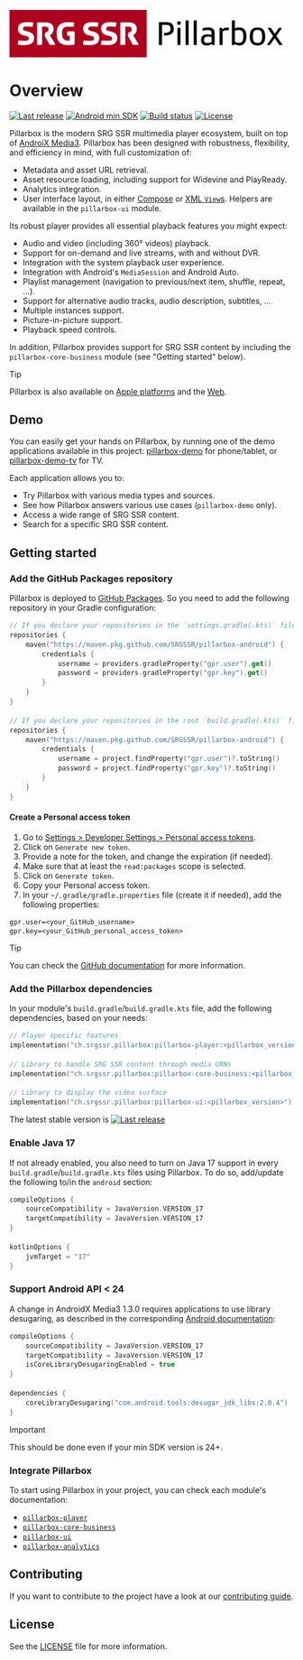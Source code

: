 [![Pillarbox logo](https://github.com/SRGSSR/pillarbox-apple/blob/main/docs/README-images/logo.jpg)](https://github.com/SRGSSR/pillarbox-android)

# Overview

[![Last release](https://img.shields.io/github/v/release/SRGSSR/pillarbox-android?label=Release)](https://github.com/SRGSSR/pillarbox-android/releases)
[![Android min SDK](https://img.shields.io/badge/Android-21%2B-34A853)](https://github.com/SRGSSR/pillarbox-android)
[![Build status](https://img.shields.io/github/actions/workflow/status/SRGSSR/pillarbox-android/build.yml?label=Build)](https://github.com/SRGSSR/pillarbox-android/actions/workflows/build.yml)
[![License](https://img.shields.io/github/license/SRGSSR/pillarbox-android?label=License)](https://github.com/SRGSSR/pillarbox-android/blob/main/LICENSE)

Pillarbox is the modern SRG SSR multimedia player ecosystem, built on top of [AndroiX Media3](https://developer.android.com/media/media3). Pillarbox has been designed with robustness, flexibility, and  efficiency in mind, with full customization of:
- Metadata and asset URL retrieval.
- Asset resource loading, including support for Widevine and PlayReady.
- Analytics integration.
- User interface layout, in either [Compose](https://developer.android.com/develop/ui/compose/layouts) or [XML `View`s](https://developer.android.com/develop/ui/views/layout/declaring-layout). Helpers are available in the `pillarbox-ui` module.

Its robust player provides all essential playback features you might expect:
- Audio and video (including 360° videos) playback.
- Support for on-demand and live streams, with and without DVR.
- Integration with the system playback user experience.
- Integration with Android's `MediaSession` and Android Auto.
- Playlist management (navigation to previous/next item, shuffle, repeat, ...).
- Support for alternative audio tracks, audio description, subtitles, ...
- Multiple instances support.
- Picture-in-picture support.
- Playback speed controls.

In addition, Pillarbox provides support for SRG SSR content by including the `pillarbox-core-business` module (see "Getting started" below).

> [!TIP]
> Pillarbox is also available on [Apple platforms](https://github.com/SRGSSR/pillarbox-apple/) and the [Web](https://github.com/SRGSSR/pillarbox-web/).

## Demo

You can easily get your hands on Pillarbox, by running one of the demo applications available in this project: [pillarbox-demo](../pillarbox-demo) for phone/tablet, or [pillarbox-demo-tv](../pillarbox-demo-tv) for TV.

Each application allows you to:
- Try Pillarbox with various media types and sources.
- See how Pillarbox answers various use cases (`pillarbox-demo` only).
- Access a wide range of SRG SSR content.
- Search for a specific SRG SSR content.

## Getting started

### Add the GitHub Packages repository

Pillarbox is deployed to [GitHub Packages](https://github.com/orgs/SRGSSR/packages?repo_name=pillarbox-android). So you need to add the following repository in your Gradle configuration:

```kotlin
// If you declare your repositories in the `settings.gradle(.kts)` file
repositories {
    maven("https://maven.pkg.github.com/SRGSSR/pillarbox-android") {
        credentials {
            username = providers.gradleProperty("gpr.user").get()
            password = providers.gradleProperty("gpr.key").get()
        }
    }
}

// If you declare your repositories in the root `build.gradle(.kts)` file
repositories {
    maven("https://maven.pkg.github.com/SRGSSR/pillarbox-android") {
        credentials {
            username = project.findProperty("gpr.user")?.toString()
            password = project.findProperty("gpr.key")?.toString()
        }
    }
}
```

#### Create a Personal access token

1. Go to [Settings > Developer Settings > Personal access tokens](https://github.com/settings/tokens).
2. Click on `Generate new token`.
3. Provide a note for the token, and change the expiration (if needed).
4. Make sure that at least the `read:packages` scope is selected.
5. Click on `Generate token`.
6. Copy your Personal access token.
7. In your `~/.gradle/gradle.properties` file (create it if needed), add the following properties:
```properties
gpr.user=<your_GitHub_username>
gpr.key=<your_GitHub_personal_access_token>
```

> [!TIP]
> You can check the [GitHub documentation](https://docs.github.com/en/packages/working-with-a-github-packages-registry/working-with-the-gradle-registry#using-a-published-package) for more information.

### Add the Pillarbox dependencies

In your module's `build.gradle`/`build.gradle.kts` file, add the following dependencies, based on your needs:

```kotlin
// Player specific features
implementation("ch.srgssr.pillarbox:pillarbox-player:<pillarbox_version>")

// Library to handle SRG SSR content through media URNs
implementation("ch.srgssr.pillarbox:pillarbox-core-business:<pillarbox_version>")

// Library to display the video surface
implementation("ch.srgssr.pillarbox:pillarbox-ui:<pillarbox_version>") 
```

The latest stable version is [![Last release](https://img.shields.io/github/v/release/SRGSSR/pillarbox-android?label=)](https://github.com/SRGSSR/pillarbox-android/releases/latest)

### Enable Java 17

If not already enabled, you also need to turn on Java 17 support in every `build.gradle`/`build.gradle.kts` files using Pillarbox. To do so, add/update the following to/in the `android` section:

```kotlin
compileOptions {
    sourceCompatibility = JavaVersion.VERSION_17
    targetCompatibility = JavaVersion.VERSION_17
}

kotlinOptions {
    jvmTarget = "17"
}
```

### Support Android API < 24

A change in AndroidX Media3 1.3.0 requires applications to use library desugaring, as described in the corresponding [Android documentation](https://developer.android.com/studio/write/java8-support#library-desugaring):

```kotlin
compileOptions {
    sourceCompatibility = JavaVersion.VERSION_17
    targetCompatibility = JavaVersion.VERSION_17
    isCoreLibraryDesugaringEnabled = true
}

dependencies {
    coreLibraryDesugaring("com.android.tools:desugar_jdk_libs:2.0.4")
}
```

> [!IMPORTANT]
> This should be done even if your min SDK version is 24+.

### Integrate Pillarbox

To start using Pillarbox in your project, you can check each module's documentation:
- [`pillarbox-player`](https://github.com/SRGSSR/pillarbox-android/blob/main/pillarbox-player/docs/README.md)
- [`pillarbox-core-business`](https://github.com/SRGSSR/pillarbox-android/blob/main/pillarbox-core-business/docs/README.md)
- [`pillarbox-ui`](https://github.com/SRGSSR/pillarbox-android/blob/main/pillarbox-ui/docs/README.md)
- [`pillarbox-analytics`](https://github.com/SRGSSR/pillarbox-android/blob/main/pillarbox-analytics/docs/README.md)

## Contributing

If you want to contribute to the project have a look at our [contributing guide](CONTRIBUTING.md).

## License

See the [LICENSE](../LICENSE) file for more information.

